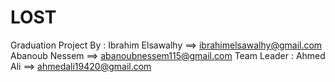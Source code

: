 # LOST
Graduation Project 
By : Ibrahim Elsawalhy ==> ibrahimelsawalhy@gmail.com
     Abanoub Nessem ==> abanoubnessem115@gmail.com
Team Leader : Ahmed Ali ==> ahmedali19420@gmail.com
